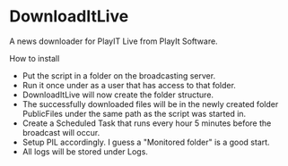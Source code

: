 # DownloadItLive
A news downloader for PlayIT Live from PlayIt Software.

How to install

- Put the script in a folder on the broadcasting server.
- Run it once under as a user that has access to that folder.
- DownloadItLive will now create the folder structure.
- The successfully downloaded files will be in the newly created folder PublicFiles under the same path as the script was started in.
- Create a Scheduled Task that runs every hour 5 minutes before the broadcast will occur.
- Setup PIL accordingly. I guess a "Monitored folder" is a good start.
- All logs will be stored under Logs.

